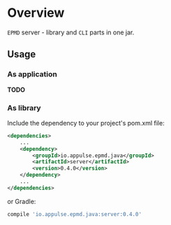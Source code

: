 # Overview

`EPMD` server - library and `CLI` parts in one jar.

## Usage

### As application

**TODO**

### As library

Include the dependency to your project's pom.xml file:

```xml
<dependencies>
    ...
    <dependency>
        <groupId>io.appulse.epmd.java</groupId>
        <artifactId>server</artifactId>
        <version>0.4.0</version>
    </dependency>
    ...
</dependencies>
```

or Gradle:

```groovy
compile 'io.appulse.epmd.java:server:0.4.0'
```
